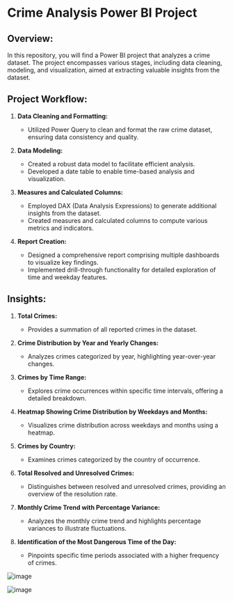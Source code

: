 # Crime Analysis Power BI Project

## Overview:
In this repository, you will find a Power BI project that analyzes a crime dataset. The project encompasses various stages, including data cleaning, modeling, and visualization, aimed at extracting valuable insights from the dataset.

## Project Workflow:
1. **Data Cleaning and Formatting:**
   - Utilized Power Query to clean and format the raw crime dataset, ensuring data consistency and quality.

2. **Data Modeling:**
   - Created a robust data model to facilitate efficient analysis.
   - Developed a date table to enable time-based analysis and visualization.

3. **Measures and Calculated Columns:**
   - Employed DAX (Data Analysis Expressions) to generate additional insights from the dataset.
   - Created measures and calculated columns to compute various metrics and indicators.

4. **Report Creation:**
   - Designed a comprehensive report comprising multiple dashboards to visualize key findings.
   - Implemented drill-through functionality for detailed exploration of time and weekday features.

## Insights:
1. **Total Crimes:**
   - Provides a summation of all reported crimes in the dataset.

2. **Crime Distribution by Year and Yearly Changes:**
   - Analyzes crimes categorized by year, highlighting year-over-year changes.

3. **Crimes by Time Range:**
   - Explores crime occurrences within specific time intervals, offering a detailed breakdown.

4. **Heatmap Showing Crime Distribution by Weekdays and Months:**
   - Visualizes crime distribution across weekdays and months using a heatmap.

5. **Crimes by Country:**
   - Examines crimes categorized by the country of occurrence.

6. **Total Resolved and Unresolved Crimes:**
   - Distinguishes between resolved and unresolved crimes, providing an overview of the resolution rate.

7. **Monthly Crime Trend with Percentage Variance:**
   - Analyzes the monthly crime trend and highlights percentage variances to illustrate fluctuations.

8. **Identification of the Most Dangerous Time of the Day:**
   - Pinpoints specific time periods associated with a higher frequency of crimes.

![image](https://github.com/MuskanKhandelia/Crime_Analysis/assets/65664089/9a788adb-32bd-4494-b90b-64285533fca8)

![image](https://github.com/MuskanKhandelia/Crime_Analysis/assets/65664089/8c4b9f0b-3c6d-455d-9882-fde52958d5c6)


   
